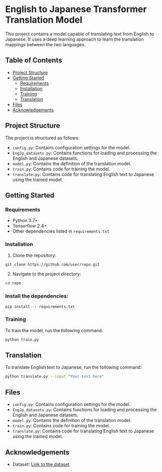 # English to Japanese Transformer Translation Model

This project contains a model capable of translating text from English to Japanese. It uses a deep learning approach to learn the translation mappings between the two languages.

## Table of Contents

- [Project Structure](#project-structure)
- [Getting Started](#getting-started)
  - [Requirements](#requirements)
  - [Installation](#installation)
  - [Training](#training)
  - [Translation](#translation)
- [Files](#files)
- [Acknowledgements](#acknowledgements)

## Project Structure

The project is structured as follows:

- `config.py`: Contains configuration settings for the model.
- `EngJp_datasets.py`: Contains functions for loading and processing the English and Japanese datasets.
- `model.py`: Contains the definition of the translation model.
- `train.py`: Contains code for training the model.
- `translate.py`: Contains code for translating English text to Japanese using the trained model.

## Getting Started

### Requirements

- Python 3.7+
- Tensorflow 2.4+
- Other dependencies listed in `requirements.txt`

### Installation

1. Clone the repository:
```bash
git clone https://github.com/user/repo.git
```

2. Navigate to the project directory:
```bash
cd repo
```

### Install the dependencies:
```bash
pip install -r requirements.txt
```

### Training
To train the model, run the following command:
```bash
python train.py
```

## Translation
To translate English text to Japanese, run the following command:
``` bash
python translate.py --input "Your text here"
```

## Files
- `config.py`: Contains configuration settings for the model.
- `EngJp_datasets.py`: Contains functions for loading and processing the English and Japanese datasets.
- `model.py`: Contains the definition of the translation model.
- `train.py`: Contains code for training the model.
- `translate.py`: Contains code for translating English text to Japanese using the trained model.
  
## Acknowledgements
- Dataset: [Link to the dataset](https://dataset.link](https://huggingface.co/datasets/opus100/viewer/en-ja/train)https://huggingface.co/datasets/opus100/viewer/en-ja/train)


